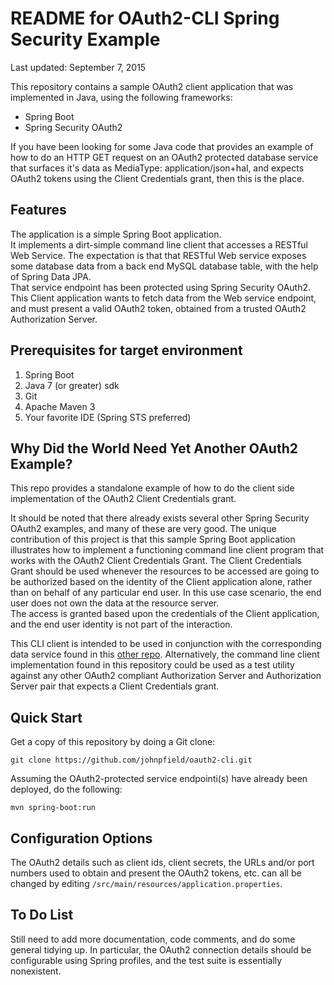 # README for OAuth2-CLI Spring Security Example

 Last updated: September 7, 2015


 This repository contains a sample OAuth2 client application that was implemented in Java, using the following frameworks:

 * Spring Boot
 * Spring Security OAuth2 

 If you have been looking for some Java code that provides an example of how to do an HTTP GET request on an OAuth2 protected
 database service that surfaces it's data as MediaType: application/json+hal, and expects OAuth2 tokens using the Client 
 Credentials grant, then this is the place.

## Features

 The application is a simple Spring Boot application.  
 It implements a dirt-simple command line client that accesses a RESTful Web Service.
 The expectation is that that RESTful Web service exposes some database data from a back end MySQL database table, 
 with the help of Spring Data JPA.  
 That service endpoint has been protected using Spring 
 Security OAuth2.  
 This Client application wants to fetch data from the Web service endpoint, and must present a valid OAuth2 
 token, obtained from a trusted OAuth2 Authorization Server.  

## Prerequisites for target environment

 1. Spring Boot
 2. Java 7 (or greater) sdk
 3. Git
 4. Apache Maven 3
 5. Your favorite IDE (Spring STS preferred)

## Why Did the World Need Yet Another OAuth2 Example?

 This repo provides a standalone example of how to do the client side implementation of the OAuth2 Client Credentials grant.

 It should be noted that there already exists several other Spring Security OAuth2 examples, and many of these are very good.  The 
 unique contribution of this project is that this sample Spring Boot application illustrates how to implement a functioning command
 line client program that works with the OAuth2 Client Credentials Grant. 
 The Client Credentials Grant should be used whenever the resources to
 be accessed are going to be authorized based on the identity of the Client application alone, 
 rather than on behalf of any particular end user.  In this use case 
 scenario, the end user does not own the data at the resource server.  
 The access is granted based upon the credentials of the 
 Client application, and the end user identity is not part of the interaction.   

 This CLI client is intended to be used in conjunction with the corresponding data service found 
 in this [other repo](https://github.com/johnpfield/oauth2-jpa.git). 
 Alternatively, the command line client implementation found in this repository could be used as a test utility against
 any other OAuth2 compliant Authorization Server and Authorization Server pair that expects a Client Credentials grant.

## Quick Start

 Get a copy of this repository by doing a Git clone:

 ``git clone https://github.com/johnpfield/oauth2-cli.git``

 Assuming the OAuth2-protected service endpointi(s) have already been deployed, do the following:

 ``mvn spring-boot:run``


## Configuration Options

 The OAuth2 details such as client ids, client secrets, the URLs and/or port numbers used to obtain and present the OAuth2 
 tokens, etc. can all be changed by editing 
 ``/src/main/resources/application.properties``.

## To Do List

 Still need to add more documentation, code comments, and do some general tidying up.  In particular, the OAuth2 connection 
 details should be configurable using Spring profiles, and the test suite is essentially nonexistent.

